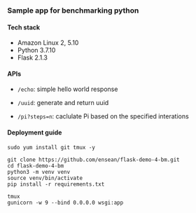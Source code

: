 ### Sample app for benchmarking python

#### Tech stack
* Amazon Linux 2, 5.10
* Python 3.7.10
* Flask 2.1.3

#### APIs

* `/echo`: simple hello world response

* `/uuid`: generate and return uuid

* `/pi?steps=n`: caclulate Pi based on the specified interations


#### Deployment guide

```shell
sudo yum install git tmux -y

git clone https://github.com/ensean/flask-demo-4-bm.git
cd flask-demo-4-bm
python3 -m venv venv
source venv/bin/activate
pip install -r requirements.txt

tmux
gunicorn -w 9 --bind 0.0.0.0 wsgi:app

```



